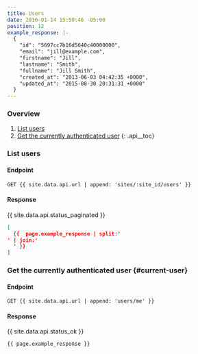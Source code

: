 ```yaml
---
title: Users
date: 2016-01-14 15:50:46 -05:00
position: 12
example_response: |-
  {
    "id": "5697cc7b16d5640c40000000",
    "email": "jill@example.com",
    "firstname": "Jill",
    "lastname": "Smith",
    "fullname": "Jill Smith",
    "created_at": "2013-06-03 04:42:35 +0000",
    "updated_at": "2015-08-30 20:31:31 +0000"
  }
---
```


### Overview

1. [List users](#list-users)
1. [Get the currently authenticated user](#current-user)
{: .api__toc}




### List users

#### Endpoint

~~~
GET {{ site.data.api.url | append: 'sites/:site_id/users' }}
~~~

#### Response

{{ site.data.api.status_paginated }}
~~~json
[
  {{  page.example_response | split:'
' | join:'
  ' }}
]
~~~





### Get the currently authenticated user {#current-user}

#### Endpoint

~~~
GET {{ site.data.api.url | append: 'users/me' }}
~~~

#### Response

{{ site.data.api.status_ok }}
~~~
{{ page.example_response }}
~~~
